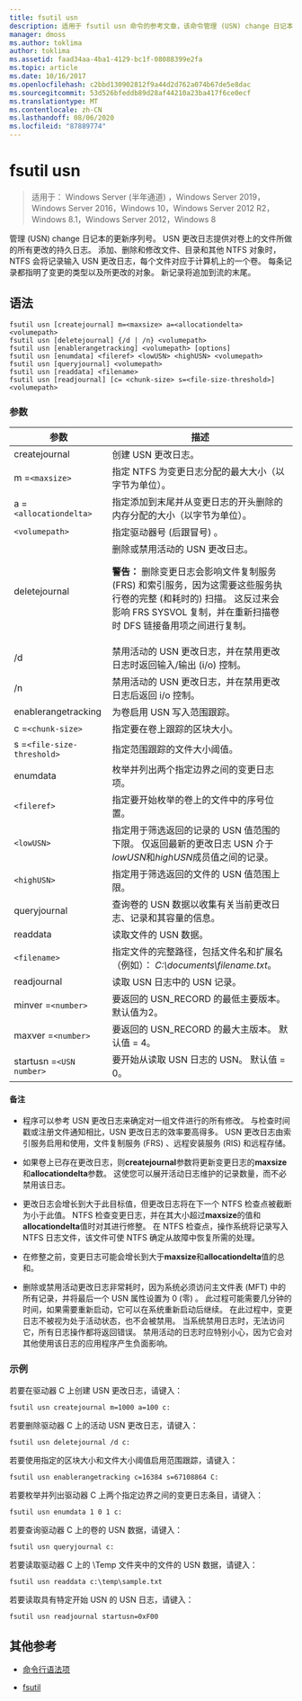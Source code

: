 ```yaml
---
title: fsutil usn
description: 适用于 fsutil usn 命令的参考文章，该命令管理 (USN) change 日记本的更新序列号。
manager: dmoss
ms.author: toklima
author: toklima
ms.assetid: faad34aa-4ba1-4129-bc1f-08088399e2fa
ms.topic: article
ms.date: 10/16/2017
ms.openlocfilehash: c2bbd130902812f9a44d2d762a074b67de5e8dac
ms.sourcegitcommit: 53d526bfeddb89d28af44210a23ba417f6ce0ecf
ms.translationtype: MT
ms.contentlocale: zh-CN
ms.lasthandoff: 08/06/2020
ms.locfileid: "87889774"
---
```

# <a name="fsutil-usn"></a>fsutil usn

> 适用于： Windows Server (半年通道) ，Windows Server 2019，Windows Server 2016，Windows 10，Windows Server 2012 R2，Windows 8.1，Windows Server 2012，Windows 8

管理 (USN) change 日记本的更新序列号。 USN 更改日志提供对卷上的文件所做的所有更改的持久日志。 添加、删除和修改文件、目录和其他 NTFS 对象时，NTFS 会将记录输入 USN 更改日志，每个文件对应于计算机上的一个卷。 每条记录都指明了变更的类型以及所更改的对象。 新记录将追加到流的末尾。

## <a name="syntax"></a>语法

```
fsutil usn [createjournal] m=<maxsize> a=<allocationdelta> <volumepath>
fsutil usn [deletejournal] {/d | /n} <volumepath>
fsutil usn [enablerangetracking] <volumepath> [options]
fsutil usn [enumdata] <fileref> <lowUSN> <highUSN> <volumepath>
fsutil usn [queryjournal] <volumepath>
fsutil usn [readdata] <filename>
fsutil usn [readjournal] [c= <chunk-size> s=<file-size-threshold>] <volumepath>
```

### <a name="parameters"></a>参数

| 参数 | 描述 |
| --------- | ----------- |
| createjournal | 创建 USN 更改日志。 |
| m =`<maxsize>` | 指定 NTFS 为变更日志分配的最大大小（以字节为单位）。 |
| a =`<allocationdelta>` | 指定添加到末尾并从变更日志的开头删除的内存分配的大小（以字节为单位）。 |
| `<volumepath>` | 指定驱动器号 (后跟冒号) 。 |
| deletejournal | 删除或禁用活动的 USN 更改日志。<p>**警告：** 删除变更日志会影响文件复制服务 (FRS) 和索引服务，因为这需要这些服务执行卷的完整 (和耗时的) 扫描。 这反过来会影响 FRS SYSVOL 复制，并在重新扫描卷时 DFS 链接备用项之间进行复制。 |
| /d | 禁用活动的 USN 更改日志，并在禁用更改日志时返回输入/输出 (i/o) 控制。 |
| /n | 禁用活动的 USN 更改日志，并在禁用更改日志后返回 i/o 控制。 |
| enablerangetracking | 为卷启用 USN 写入范围跟踪。 |
| c =`<chunk-size>` | 指定要在卷上跟踪的区块大小。 |
| s =`<file-size-threshold>` | 指定范围跟踪的文件大小阈值。 |
| enumdata | 枚举并列出两个指定边界之间的变更日志项。 |
| `<fileref>` | 指定要开始枚举的卷上的文件中的序号位置。 |
| `<lowUSN>` | 指定用于筛选返回的记录的 USN 值范围的下限。 仅返回最新的更改日志 USN 介于*lowUSN*和*highUSN*成员值之间的记录。 |
| `<highUSN>` | 指定用于筛选返回的文件的 USN 值范围上限。 |
| queryjournal | 查询卷的 USN 数据以收集有关当前更改日志、记录和其容量的信息。 |
| readdata | 读取文件的 USN 数据。 |
| `<filename>` | 指定文件的完整路径，包括文件名和扩展名（例如）： *C:\documents\filename.txt*。 |
| readjournal | 读取 USN 日志中的 USN 记录。 |
| minver =`<number>` | 要返回的 USN_RECORD 的最低主要版本。 默认值为2。 |
| maxver =`<number>` | 要返回的 USN_RECORD 的最大主版本。 默认值 = 4。 |
| startusn =`<USN number>` | 要开始从读取 USN 日志的 USN。 默认值 = 0。 |

#### <a name="remarks"></a>备注

- 程序可以参考 USN 更改日志来确定对一组文件进行的所有修改。 与检查时间戳或注册文件通知相比，USN 更改日志的效率要高得多。 USN 更改日志由索引服务启用和使用，文件复制服务 (FRS) 、远程安装服务 (RIS) 和远程存储。

- 如果卷上已存在更改日志，则**createjournal**参数将更新变更日志的**maxsize**和**allocationdelta**参数。 这使您可以展开活动日志维护的记录数量，而不必禁用该日志。

- 更改日志会增长到大于此目标值，但更改日志将在下一个 NTFS 检查点被截断为小于此值。 NTFS 检查变更日志，并在其大小超过**maxsize**的值和**allocationdelta**值时对其进行修整。 在 NTFS 检查点，操作系统将记录写入 NTFS 日志文件，该文件可使 NTFS 确定从故障中恢复所需的处理。

- 在修整之前，变更日志可能会增长到大于**maxsize**和**allocationdelta**值的总和。

- 删除或禁用活动更改日志非常耗时，因为系统必须访问主文件表 (MFT) 中的所有记录，并将最后一个 USN 属性设置为 0 (零) 。 此过程可能需要几分钟的时间，如果需要重新启动，它可以在系统重新启动后继续。 在此过程中，变更日志不被视为处于活动状态，也不会被禁用。 当系统禁用日志时，无法访问它，所有日志操作都将返回错误。 禁用活动的日志时应特别小心，因为它会对其他使用该日志的应用程序产生负面影响。

### <a name="examples"></a>示例

若要在驱动器 C 上创建 USN 更改日志，请键入：

```
fsutil usn createjournal m=1000 a=100 c:
```

若要删除驱动器 C 上的活动 USN 更改日志，请键入：

```
fsutil usn deletejournal /d c:
```

若要使用指定的区块大小和文件大小阈值启用范围跟踪，请键入：

```
fsutil usn enablerangetracking c=16384 s=67108864 C:
```

若要枚举并列出驱动器 C 上两个指定边界之间的变更日志条目，请键入：

```
fsutil usn enumdata 1 0 1 c:
```

若要查询驱动器 C 上的卷的 USN 数据，请键入：

```
fsutil usn queryjournal c:
```

若要读取驱动器 C 上的 \Temp 文件夹中的文件的 USN 数据，请键入：

```
fsutil usn readdata c:\temp\sample.txt
```

若要读取具有特定开始 USN 的 USN 日志，请键入：

```
fsutil usn readjournal startusn=0xF00
```

## <a name="additional-references"></a>其他参考

- [命令行语法项](command-line-syntax-key.md)

- [fsutil](fsutil.md)
